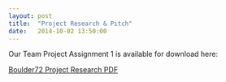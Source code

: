```yaml
---
layout: post
title:  "Project Research & Pitch"
date:   2014-10-02 13:50:00
---
```

Our Team Project Assignment 1 is available for download here: 

[Boulder72 Project Research PDF]({{site.files}}/Boulder72_ProjectResearch)